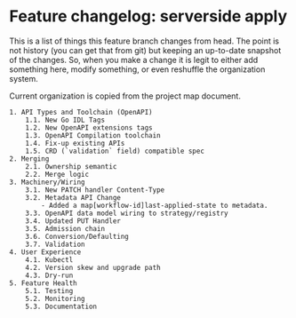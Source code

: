 # Feature changelog: serverside apply

This is a list of things this feature branch changes from head. The point is not
history (you can get that from git) but keeping an up-to-date snapshot of the
changes. So, when you make a change it is legit to either add something here,
modify something, or even reshuffle the organization system.

Current organization is copied from the project map document.

    1. API Types and Toolchain (OpenAPI)
        1.1. New Go IDL Tags
        1.2. New OpenAPI extensions tags
        1.3. OpenAPI Compilation toolchain
        1.4. Fix-up existing APIs
        1.5. CRD (`validation` field) compatible spec
    2. Merging
        2.1. Ownership semantic
        2.2. Merge logic
    3. Machinery/Wiring
        3.1. New PATCH handler Content-Type
        3.2. Metadata API Change
            - Added a map[workflow-id]last-applied-state to metadata.
        3.3. OpenAPI data model wiring to strategy/registry
        3.4. Updated PUT Handler
        3.5. Admission chain
        3.6. Conversion/Defaulting
        3.7. Validation
    4. User Experience
        4.1. Kubectl
        4.2. Version skew and upgrade path
        4.3. Dry-run
    5. Feature Health
        5.1. Testing
        5.2. Monitoring
        5.3. Documentation
